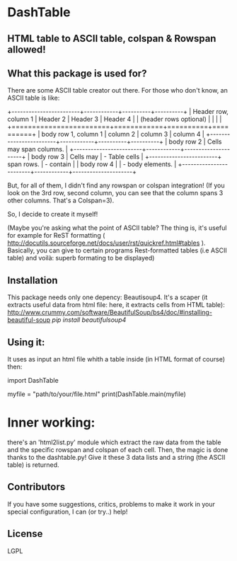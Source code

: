 DashTable
=========
HTML table to ASCII table, colspan & Rowspan allowed!
-----------------------------------------------------

## What this package is used for?

There are some ASCII table creator out there.
For those who don't know, an ASCII table is like:

+------------------------+------------+----------+----------+
| Header row, column 1   | Header 2   | Header 3 | Header 4 |
| (header rows optional) |            |          |          |
+========================+============+==========+==========+
| body row 1, column 1   | column 2   | column 3 | column 4 |
+------------------------+------------+----------+----------+
| body row 2             | Cells may span columns.          |
+------------------------+------------+---------------------+
| body row 3             | Cells may  | - Table cells       |
+------------------------+ span rows. | - contain           |
| body row 4             |            | - body elements.    |
+------------------------+------------+---------------------+

But, for all of them, I didn't find any rowspan or colspan integration! (If you look on the 3rd row, second column, you can see that the column spans 3 other columns. That's a Colspan=3).

So, I decide to create it myself!

(Maybe you're asking what the point of ASCII table? The thing is, it's useful for example for ReST formatting ( http://docutils.sourceforge.net/docs/user/rst/quickref.html#tables ).
Basically, you can give to certain programs Rest-formatted tables (i.e ASCII table) and voilà: superb formating to be displayed)


## Installation

This package needs only one depency: Beautisoup4. It's a scaper (it extracts useful data from html file: here, it extracts cells from HTML table): http://www.crummy.com/software/BeautifulSoup/bs4/doc/#installing-beautiful-soup
*pip install beautifulsoup4*

## Using it:

It uses as input an html file whith a table inside (in HTML format of course)
then:

import DashTable

myfile = "path/to/your/file.html"
print(DashTable.main(myfile)

# Inner working:
there's an 'html2list.py' module which extract the raw data from the table and the specific rowspan and colspan of each cell.
Then, the magic is done thanks to the dashtable.py! Give it these 3 data lists and a string (the ASCII table) is returned.

## Contributors

If you have some suggestions, critics, problems to make it work in your special configuration, I can (or try..) help!

## License

LGPL